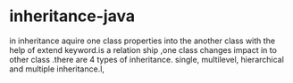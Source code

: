 # inheritance-java
in inheritance aquire one class properties into the another class with the help of extend keyword.is a relation ship ,one class changes impact in to other class .there are 4 types of inheritance. single, multilevel, hierarchical and multiple inheritance.l, 
